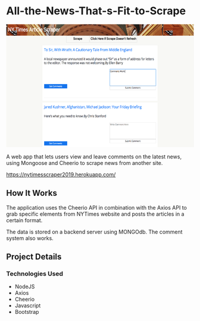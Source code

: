 # All-the-News-That-s-Fit-to-Scrape


<img src="https://github.com/A-Mallik/All-the-News-That-s-Fit-to-Scrape/blob/master/NyTimesScraper.png?raw=true" width="550" height="330" alt="NYScraper">

A web app that lets users view and leave comments on the latest news, using  Mongoose and Cheerio to scrape news from another site.

https://nytimesscraper2019.herokuapp.com/


## How It Works
The application uses the Cheerio API in combination with the Axios API to grab specific elements from NYTimes website and posts the articles in a certain format.

The data is stored on a backend server using MONGOdb. The comment system also works.

## Project Details

<!-- ### APIs
* Github  -->

### Technologies Used
* NodeJS
* Axios
* Cheerio
* Javascript
* Bootstrap

